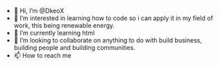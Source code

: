 - 👋 Hi, I’m @DkeoX
- 👀 I’m interested in learning how to code so i can apply it in my field of work, this being renewable energy.
- 🌱 I’m currently learning html
- 💞️ I’m looking to collaborate on anything to do with build business, building people and building communities. 
- 📫 How to reach me

<!---
DkeoX/DkeoX is a ✨ special ✨ repository because its `README.md` (this file) appears on your GitHub profile.
You can click the Preview link to take a look at your changes.
--->

